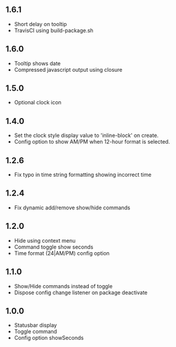## 1.6.1
* Short delay on tooltip
* TravisCI using build-package.sh 

## 1.6.0
* Tooltip shows date
* Compressed javascript output using closure

## 1.5.0
* Optional clock icon

## 1.4.0
* Set the clock style display value to 'inline-block' on create.
* Config option to show AM/PM when 12-hour format is selected.

## 1.2.6
* Fix typo in time string formatting showing incorrect time

## 1.2.4
* Fix dynamic add/remove show/hide commands

## 1.2.0
* Hide using context menu
* Command toggle show seconds
* Time format (24|AM/PM) config option

## 1.1.0
* Show/Hide commands instead of toggle
* Dispose config change listener on package deactivate

## 1.0.0
* Statusbar display
* Toggle command
* Config option showSeconds

